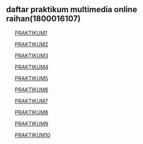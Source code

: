 <html>
<body>

<h2>daftar praktikum multimedia online raihan(1800016107)</h2>

<ul type="square">
<p><a href="projek.html">PRAKTIKUM1</a></p>
<p><a href="">PRAKTIKUM2</a></p>
<p><a href="">PRAKTIKUM3</a></p>
<p><a href="">PRAKTIKUM4</a></p>
<p><a href="">PRAKTIKUM5</a></p>
<p><a href="">PRAKTIKUM6</a></p>
<p><a href="">PRAKTIKUM7</a></p>
<p><a href="">PRAKTIKUM8</a></p>
<p><a href="">PRAKTIKUM9</a></p>
<p><a href="">PRAKTIKUM10</a></p>

</ul>  


</body>
</html>
